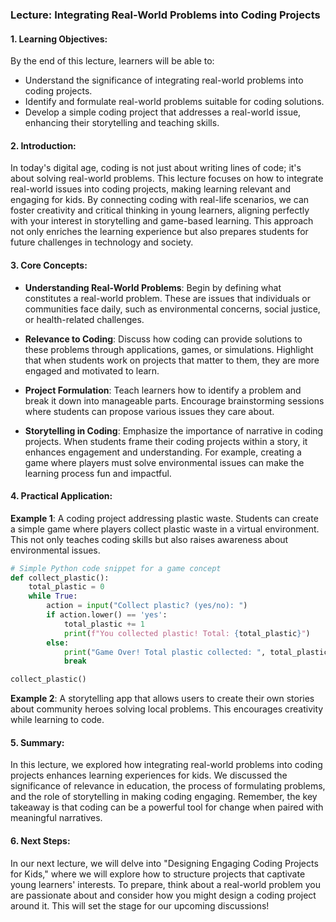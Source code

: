 ### Lecture: Integrating Real-World Problems into Coding Projects

#### 1. Learning Objectives:
By the end of this lecture, learners will be able to:
- Understand the significance of integrating real-world problems into coding projects.
- Identify and formulate real-world problems suitable for coding solutions.
- Develop a simple coding project that addresses a real-world issue, enhancing their storytelling and teaching skills.

#### 2. Introduction:
In today's digital age, coding is not just about writing lines of code; it's about solving real-world problems. This lecture focuses on how to integrate real-world issues into coding projects, making learning relevant and engaging for kids. By connecting coding with real-life scenarios, we can foster creativity and critical thinking in young learners, aligning perfectly with your interest in storytelling and game-based learning. This approach not only enriches the learning experience but also prepares students for future challenges in technology and society.

#### 3. Core Concepts:
- **Understanding Real-World Problems**: Begin by defining what constitutes a real-world problem. These are issues that individuals or communities face daily, such as environmental concerns, social justice, or health-related challenges. 

- **Relevance to Coding**: Discuss how coding can provide solutions to these problems through applications, games, or simulations. Highlight that when students work on projects that matter to them, they are more engaged and motivated to learn.

- **Project Formulation**: Teach learners how to identify a problem and break it down into manageable parts. Encourage brainstorming sessions where students can propose various issues they care about.

- **Storytelling in Coding**: Emphasize the importance of narrative in coding projects. When students frame their coding projects within a story, it enhances engagement and understanding. For example, creating a game where players must solve environmental issues can make the learning process fun and impactful.

#### 4. Practical Application:
**Example 1**: A coding project addressing plastic waste. Students can create a simple game where players collect plastic waste in a virtual environment. This not only teaches coding skills but also raises awareness about environmental issues.

```python
# Simple Python code snippet for a game concept
def collect_plastic():
    total_plastic = 0
    while True:
        action = input("Collect plastic? (yes/no): ")
        if action.lower() == 'yes':
            total_plastic += 1
            print(f"You collected plastic! Total: {total_plastic}")
        else:
            print("Game Over! Total plastic collected: ", total_plastic)
            break

collect_plastic()
```

**Example 2**: A storytelling app that allows users to create their own stories about community heroes solving local problems. This encourages creativity while learning to code.

#### 5. Summary:
In this lecture, we explored how integrating real-world problems into coding projects enhances learning experiences for kids. We discussed the significance of relevance in education, the process of formulating problems, and the role of storytelling in making coding engaging. Remember, the key takeaway is that coding can be a powerful tool for change when paired with meaningful narratives.

#### 6. Next Steps:
In our next lecture, we will delve into "Designing Engaging Coding Projects for Kids," where we will explore how to structure projects that captivate young learners' interests. To prepare, think about a real-world problem you are passionate about and consider how you might design a coding project around it. This will set the stage for our upcoming discussions!